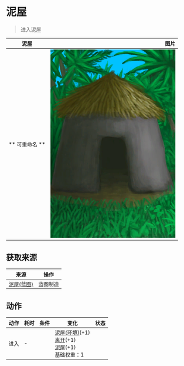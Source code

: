 # 泥屋  
> 进入泥屋  
  
  泥屋  |   图片   
 ----  |  ----:   
 ** 可重命名 **  |  ![](Sprite/MudHut.png)   
  
## 获取来源  
来源  |  操作  
----  |  ----  
[泥屋(蓝图)](Bp_MudHut.md)  |  蓝图制造  
## 动作  
动作  |  耗时  |  条件  |  变化  |  状态  
----  |  ----  |  ----  |  ----  |  ----  
进入<br>  |  -  |    |  [泥屋(环境)](Env_MudHut.md)(+1)<br>[离开](MudHutExit.md)(+1)<br>[泥屋](MudHut.md)(+1)<br>基础权重：1<br>  |    
